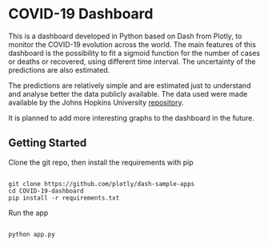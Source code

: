 # COVID-19 Dashboard

This is a dashboard developed in Python based on Dash from Plotly, to monitor the COVID-19 evolution across the world. The main features of this dashboard is the possibility to fit a sigmoid function for the number of cases or deaths or recovered, using different time interval. The uncertainty of the predictions are also estimated.

The predictions are relatively simple and are estimated just to understand and analyse better the data publicly available. The data used were made available by the Johns Hopkins University [repository](https://github.com/CSSEGISandData/COVID-19).

It is planned to add more interesting graphs to the dashboard in the future.


## Getting Started

Clone the git repo, then install the requirements with pip

```

git clone https://github.com/plotly/dash-sample-apps
cd COVID-19-dashboard
pip install -r requirements.txt

```
Run the app

```

python app.py

```